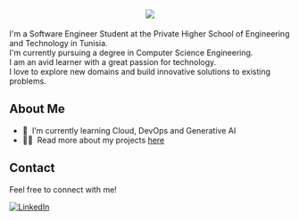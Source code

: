 <h1 align="center">
  <a href="https://git.io/typing-svg">
    <img src="https://readme-typing-svg.herokuapp.com/?lines=Hello,+There!+👋;This+is+Malek+Khelil....;Nice+to+meet+you!&center=true&size=30">
  </a>
</h1>
I'm a Software Engineer Student at the Private Higher School of Engineering and Technology in Tunisia.<br>
I'm currently pursuing a degree in Computer Science Engineering.<br>
I am an avid learner with a great passion for technology.<br>
I love to explore new domains and build innovative solutions to existing problems.

## About Me
- 🌱 &nbsp;I’m currently learning Cloud, DevOps and Generative AI
- 👨‍💻 &nbsp;Read more about my projects [here](https://mkh-dev.github.io/portfolio/)

## Contact
Feel free to connect with me!

[![LinkedIn](https://img.shields.io/badge/LinkedIn-0077B5?style=for-the-badge&logo=linkedin&logoColor=white)](https://www.linkedin.com/in/malek-khelil/) 
